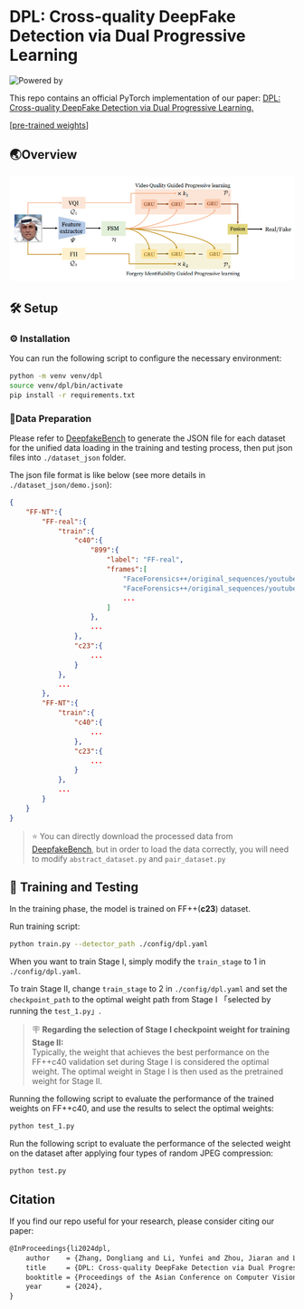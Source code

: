 # DPL: Cross-quality DeepFake Detection via Dual Progressive Learning

![Powered by](https://img.shields.io/badge/Based_on-Pytorch-blue?logo=pytorch)

This repo contains an official PyTorch implementation of our paper: [DPL: Cross-quality DeepFake Detection via Dual Progressive Learning.](https://openaccess.thecvf.com/content/ACCV2024/html/Zhang_DPL_Cross-quality_DeepFake_Detection_via_Dual_Progressive_Learning_ACCV_2024_paper.html)

[[pre-trained weights](https://drive.google.com/drive/folders/1nTfqa5ptvOBx6Fkixv98PSVTFjPKN4XV?usp=sharing)]

## 🌏Overview

<img src=".\images\overview.png" style="zoom: 85%;" />

## 🛠️ Setup

### ⚙️ Installation

You can run the following script to configure the necessary environment:

```sh
python -m venv venv/dpl
source venv/dpl/bin/activate
pip install -r requirements.txt
```

###  📑Data Preparation

Please refer to [DeepfakeBench](https://github.com/SCLBD/DeepfakeBench/tree/ba02c47058062ae2dbea5450df277cba9bed7bc1/preprocessing) to generate the JSON file for each dataset for the unified data loading in the training and testing process, then put json files into `./dataset_json` folder.

The json file format is like below (see more details in `./dataset_json/demo.json`):

```json
{
    "FF-NT":{
        "FF-real":{
            "train":{
                "c40":{
                    "899":{
                        "label": "FF-real",
                        "frames":[
                            "FaceForensics++/original_sequences/youtube/c40/frames/899/258.png",
                            "FaceForensics++/original_sequences/youtube/c40/frames/899/352.png",
                            ...
                        ]
                    },
                    ...
                },
                "c23":{
                    ...
                }
            },
            ...
        },
        "FF-NT":{
            "train":{
                "c40":{
                    ...
                },
                "c23":{
                    ...
                }
            },
            ...
        }
    }
}
```

> ⭐️ You can directly download the processed data from [DeepfakeBench](https://github.com/SCLBD/DeepfakeBench?tab=readme-ov-file#2-download-data), but in order to load the data correctly, you will need to modify `abstract_dataset.py` and `pair_dataset.py`

## 🚀 Training and Testing

In the training phase, the model is trained on FF++(**c23**) dataset.

Run training script:

```sh
python train.py --detector_path ./config/dpl.yaml
```

When you want to train Stage I, simply modify the `train_stage` to 1 in `./config/dpl.yaml`. 

To train Stage II, change `train_stage` to 2 in `./config/dpl.yaml` and set the `checkpoint_path` to the optimal weight path from Stage I 「selected by running the `test_1.py`」.

> 🪧 **Regarding the selection of Stage I checkpoint weight for training Stage II:** <br/>
> Typically, the weight that achieves the best performance on the FF++c40 validation set during Stage I is considered the optimal weight. The optimal weight in Stage I is then used as the pretrained weight for Stage II.

Running the following script to evaluate the performance of the trained weights on FF++c40, and use the results to select the optimal weights:

```sh
python test_1.py
```

Run the following script to evaluate the performance of the selected weight on the dataset after applying four types of random JPEG compression:

```sh
python test.py
```



##  Citation
If you find our repo useful for your research, please consider citing our paper:
```latex
@InProceedings{li2024dpl,
    author    = {Zhang, Dongliang and Li, Yunfei and Zhou, Jiaran and Li, Yuezun},
    title     = {DPL: Cross-quality DeepFake Detection via Dual Progressive Learning},
    booktitle = {Proceedings of the Asian Conference on Computer Vision (ACCV)},
    year      = {2024},
}
```
